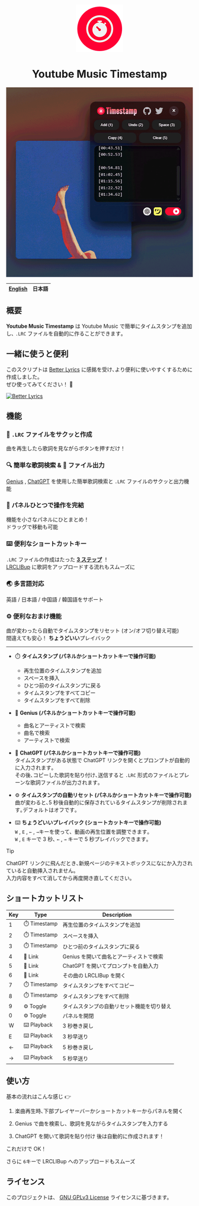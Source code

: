 <p align="center">
  <img src="./images/icons/normal/icon-128.webp" height="128" alt="Logo">
  <h1 align="center">Youtube Music Timestamp</h1>
</p>

<p align="center">
  <img src="./images/assets/cover.webp" height="512" alt="Cover">
</p>

<table>
  <thead>
      <tr>
          <th style="text-align:center"><a href="README.md">English</a></th>
          <th style="text-align:center">日本語</th>
      </tr>
    </thead>
</table>

## 概要

**Youtube Music Timestamp** は Youtube Music で簡単にタイムスタンプを追加し､ `.LRC` ファイルを自動的に作ることができます｡

<!-- ## DownloadG -->

## 一緒に使うと便利

このスクリプトは [Better Lyrics](https://chromewebstore.google.com/detail/better-lyrics-lyrics-for/effdbpeggelllpfkjppbokhmmiinhlmg) に感銘を受け､より便利に使いやすくするために作成しました｡  
ぜひ使ってみてください！ 🤝

[![Better Lyrics](https://developer.chrome.com/static/docs/webstore/branding/image/206x58-chrome-web-bcb82d15b2486.png)](https://chromewebstore.google.com/detail/better-lyrics-lyrics-for/effdbpeggelllpfkjppbokhmmiinhlmg)

## 機能

### 🎵 `.LRC` ファイルをサクッと作成

曲を再生したら歌詞を見ながらボタンを押すだけ！

### 🔍 簡単な歌詞検索 & 📂 ファイル出力

[Genius](https://genius.com) , [ChatGPT](https://chatgpt.com) を使用した簡単歌詞検索と `.LRC` ファイルのサクッと出力機能

### 🧩 パネルひとつで操作を完結

機能を小さなパネルにひとまとめ！  
ドラッグで移動も可能

### ⌨️ 便利なショートカットキー

`.LRC` ファイルの作成はたった [**3 ステップ**](#使い方) ！  
 [LRCLIBup](https://lrclibup.boidu.dev) に歌詞をアップロードする流れもスムーズに

### 🌏 多言語対応

英語 / 日本語 / 中国語 / 韓国語をサポート

### ⚙️ 便利なおまけ機能

曲が変わったら自動でタイムスタンプをリセット (オン/オフ切り替え可能)  
間違えても安心！ **ちょうどいい**プレイバック

---

- ⏱️ **タイムスタンプ (パネルかショートカットキーで操作可能)**

  - 再生位置のタイムスタンプを追加
  - スペースを挿入
  - ひとつ前のタイムスタンプに戻る
  - タイムスタンプをすべてコピー
  - タイムスタンプをすべて削除

- 🔗 **Genius (パネルかショートカットキーで操作可能)**

  - 曲名とアーティストで検索
  - 曲名で検索
  - アーティストで検索

- 🔗 **ChatGPT (パネルかショートカットキーで操作可能)**  
  タイムスタンプがある状態で ChatGPT リンクを開くとプロンプトが自動的に入力されます｡  
  その後､コピーした歌詞を貼り付け､送信すると `.LRC` 形式のファイルとプレーンな歌詞ファイルが出力されます｡

- ⚙️ **タイムスタンプの自動リセット (パネルかショートカットキーで操作可能)**  
  曲が変わると､5 秒後自動的に保存されているタイムスタンプが削除されます｡デフォルトはオフです｡

- ⌨️ **ちょうどいいプレイバック (ショートカットキーで操作可能)**  
  `W` , `E` , `←` , `→`キーを使って、動画の再生位置を調整できます｡  
  `W` , `E` キーで 3 秒､ `←` , `→` キーで 5 秒プレイバックできます｡

> [!TIP]
> ChatGPT リンクに飛んだとき､新規ページのテキストボックスになにか入力されていると自動挿入されません｡  
> 入力内容をすべて消してから再度開き直してください｡

## ショートカットリスト

| Key | Type         | Description                                |
| --- | ------------ | ------------------------------------------ |
| 1   | ⏱️ Timestamp | 再生位置のタイムスタンプを追加             |
| 2   | ⏱️ Timestamp | スペースを挿入                             |
| 3   | ⏱️ Timestamp | ひとつ前のタイムスタンプに戻る             |
| 4   | 🔗 Link      | Genius を開いて曲名とアーティストで検索    |
| 5   | 🔗 Link      | ChatGPT を開いてプロンプトを自動入力       |
| 6   | 🔗 Link      | その曲の LRCLIBup を開く                   |
| 7   | ⏱️ Timestamp | タイムスタンプをすべてコピー               |
| 8   | ⏱️ Timestamp | タイムスタンプをすべて削除                 |
| 9   | ⚙️ Toggle    | タイムスタンプの自動リセット機能を切り替え |
| 0   | ⚙️ Toggle    | パネルを開閉                               |
| W   | ⌨️ Playback  | 3 秒巻き戻し                               |
| E   | ⌨️ Playback  | 3 秒早送り                                 |
| ←   | ⌨️ Playback  | 5 秒巻き戻し                               |
| →   | ⌨️ Playback  | 5 秒早送り                                 |

## 使い方

基本の流れはこんな感じ 👉

1. 楽曲再生時､下部プレイヤーバーかショートカットキーからパネルを開く

2. Genius で曲を検索し、歌詞を見ながらタイムスタンプを入力する

3. ChatGPT を開いて歌詞を貼り付け 後は自動的に作成されます！

これだけで OK！

さらに `6`キーで LRCLIBup へのアップロードもスムーズ

## ライセンス

このプロジェクトは、 [GNU GPLv3 License](LICENCE) ライセンスに基づきます。
